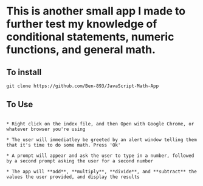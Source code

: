 # This is another small app I made to further test my knowledge of conditional statements, numeric functions, and general math.

## To install
```
git clone https://github.com/Ben-893/JavaScript-Math-App
```
## To Use
```

* Right click on the index file, and then Open with Google Chrome, or whatever browser you're using

* The user will immediatley be greeted by an alert window telling them that it's time to do some math. Press 'Ok'

* A prompt will appear and ask the user to type in a number, followed by a second prompt asking the user for a second number

* The app will **add**, **multiply**, **divide**, and **subtract** the values the user provided, and display the results
```
